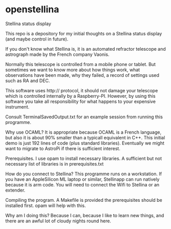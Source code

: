 # openstellina
Stellina status display

This repo is a depository for my initial thoughts on a Stellina status display (and maybe control in future).

If you don't know what Stellina is, it is an automated refractor telescope and astrograph made by the French company Vaonis.

Normally this telescope is controlled from a mobile phone or tablet. But sometimes we want to know more about how things work,
what observations have been made, why they failed, a record of settings used such as RA and DEC.

This software uses http:// protocol, it should not damage your telescope which is controlled internally by a Raspberry-PI.
However, by using this software you take all responsibility for what happens to your expensive instrument.

Consult TerminalSavedOutput.txt for an example session from running this programme.

Why use OCAML? It is appropriate because OCAML is a French language, but also it is about 90% smaller than a typicall equivalent in C++.
This initial demo is just 192 lines of code (plus standard libraries). Eventually we might want to migrate to AstroPi if there is sufficient interest.

Prerequisites. I use opam to install necessary libraries. A sufficient but not necessary list of libraries is in prerequisites.txt

How do you connect to Stellina? This programme runs on a workstation. If you have an AppleSilicon ML laptop or similar, Stellinapp can run natively because it is arm code. You will need to connect the Wifi to Stellina or an extender.

Compiling the program. A Makefile is provided the prerequisites should be installed first. opam will help with this.

Why am I doing this? Because I can, because I like to learn new things, and there are an awful lot of cloudy nights round here.

